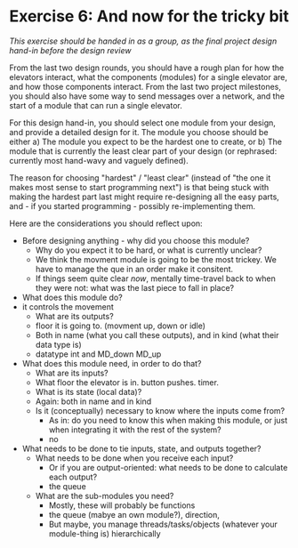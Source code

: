 Exercise 6: And now for the tricky bit
======================================

*This exercise should be handed in as a group, as the final project design hand-in before the design review*

From the last two design rounds, you should have a rough plan for how the elevators interact, what the components (modules) for a single elevator are, and how those components interact. From the last two project milestones, you should also have some way to send messages over a network, and the start of a module that can run a single elevator.

For this design hand-in, you should select one module from your design, and provide a detailed design for it. The module you choose should be either a) The module you expect to be the hardest one to create, or b) The module that is currently the least clear part of your design (or rephrased: currently most hand-wavy and vaguely defined).

The reason for choosing "hardest" / "least clear" (instead of "the one it makes most sense to start programming next") is that being stuck with making the hardest part last might require re-designing all the easy parts, and - if you started programming - possibly re-implementing them. 
 
Here are the considerations you should reflect upon:

 - Before designing anything - why did you choose this module?
   - Why do you expect it to be hard, or what is currently unclear?
   - We think the movment module is going to be the most trickey. We have to manage the que in an order make it consitent.
   - If things seem quite clear *now*, mentally time-travel back to when they were not: what was the last piece to fall in place?
 - What does this module do?
 - it controls the movement
   - What are its outputs?
   - floor it is going to. (movment up, down or idle)
   - Both in name (what you call these outputs), and in kind (what their data type is)
   -  datatype int and MD_down MD_up
 - What does this module need, in order to do that?
   - What are its inputs?
   -  What floor the elevator is in. button pushes. timer. 
   - What is its state (local data)? 
   - Again: both in name and in kind
   - Is it (conceptually) necessary to know where the inputs come from?
     - As in: do you need to know this when making this module, or just when integrating it with the rest of the system?
     - no
 - What needs to be done to tie inputs, state, and outputs together?
   - What needs to be done when you receive each input?
     - Or if you are output-oriented: what needs to be done to calculate each output?
     - the queue
   - What are the sub-modules you need?
     - Mostly, these will probably be functions
     - the queue (mabye an own module?), direction, 
     - But maybe, you manage threads/tasks/objects (whatever your module-thing is) hierarchically



 
